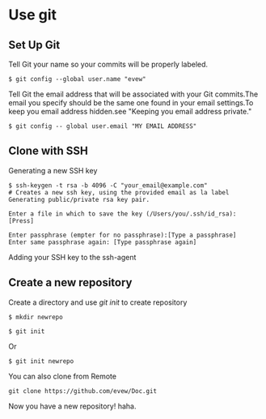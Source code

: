 # Use git

## Set Up Git

Tell Git your name so your commits will be properly labeled. 

`$ git config --global user.name "evew"`

Tell Git the email address that will be associated with your Git commits.The email you specify should be the same one found in your email settings.To keep you email address hidden.see "Keeping you email address private."

`$ git config -- global user.email "MY EMAIL ADDRESS"`

## Clone with SSH

Generating a new SSH key

    $ ssh-keygen -t rsa -b 4096 -C "your_email@example.com"
    # Creates a new ssh key, using the provided email as la label
    Generating public/private rsa key pair.

    Enter a file in which to save the key (/Users/you/.ssh/id_rsa): [Press]

    Enter passphrase (empter for no passphrase):[Type a passphrase]
    Enter same passphrase again: [Type passphrase again]

Adding your SSH key to the ssh-agent

## Create a new repository

Create a directory and use *git init* to create repository

`$ mkdir newrepo`  

`$ git init`

Or  

`$ git init newrepo`

You can also clone from Remote  

`git clone https://github.com/evew/Doc.git`

Now you have a new repository! haha.
